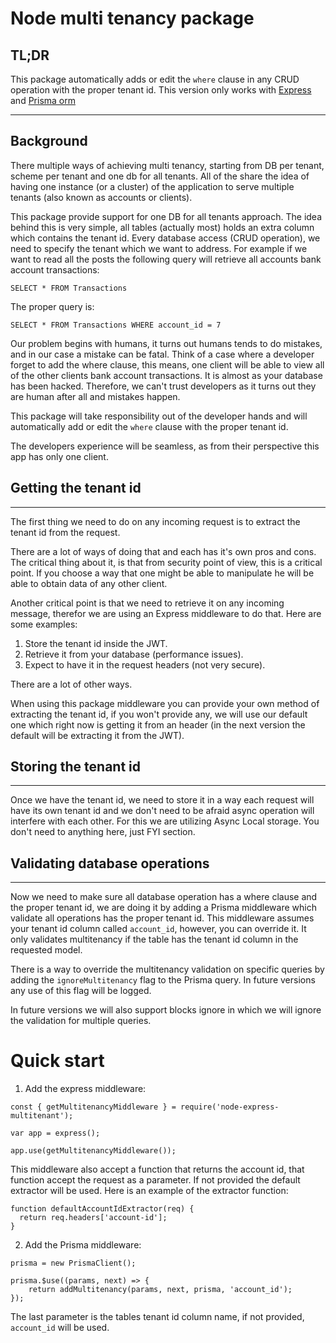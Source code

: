 # Node multi tenancy package

## TL;DR

This package automatically adds or edit the `where` clause in any CRUD operation with the proper tenant id.
This version only works with [Express](https://expressjs.com/) and [Prisma orm](https://www.prisma.io/)

---

## Background

There multiple ways of achieving multi tenancy, starting from DB per tenant, scheme per tenant and one db for all tenants. All of the share the idea of having one instance (or a cluster) of the application to serve multiple tenants (also known as accounts or clients).

This package provide support for one DB for all tenants approach.
The idea behind this is very simple, all tables (actually most) holds an extra column which contains the tenant id. Every database access (CRUD operation), we need to specify the tenant which we want to address. For example if we want to read all the posts the following query will retrieve all accounts bank account transactions:

`SELECT * FROM Transactions`

The proper query is:

`SELECT * FROM Transactions WHERE account_id = 7`

Our problem begins with humans, it turns out humans tends to do mistakes, and in our case a mistake can be fatal.
Think of a case where a developer forget to add the where clause, this means, one client will be able to view all of the other clients bank account transactions. It is almost as your database has been hacked.
Therefore, we can't trust developers as it turns out they are human after all and mistakes happen.

This package will take responsibility out of the developer hands and will automatically add or edit the `where` clause with the proper tenant id.

The developers experience will be seamless, as from their perspective this app has only one client.

## Getting the tenant id

---

The first thing we need to do on any incoming request is to extract the tenant id from the request.

There are a lot of ways of doing that and each has it's own pros and cons. The critical thing about it, is that from security point of view, this is a critical point. If you choose a way that one might be able to manipulate he will be able to obtain data of any other client.

Another critical point is that we need to retrieve it on any incoming message, therefor we are using an Express middleware to do that.
Here are some examples:

1. Store the tenant id inside the JWT.
2. Retrieve it from your database (performance issues).
3. Expect to have it in the request headers (not very secure).

There are a lot of other ways.

When using this package middleware you can provide your own method of extracting the tenant id, if you won't provide any, we will use our default one which right now is getting it from an header (in the next version the default will be extracting it from the JWT).

## Storing the tenant id

---

Once we have the tenant id, we need to store it in a way each request will have its own tenant id and we don't need to be afraid async operation will interfere with each other. For this we are utilizing Async Local storage. You don't need to anything here, just FYI section.

## Validating database operations

---

Now we need to make sure all database operation has a where clause and the proper tenant id, we are doing it by adding a Prisma middleware which validate all operations has the proper tenant id.
This middleware assumes your tenant id column called `account_id`, however, you can override it. It only validates multitenancy if the table has the tenant id column in the requested model.

There is a way to override the multitenancy validation on specific queries by adding the `ignoreMultitenancy` flag to the Prisma query. In future versions any use of this flag will be logged.

In future versions we will also support blocks ignore in which we will ignore the validation for multiple queries.

# Quick start

1. Add the express middleware:

```
const { getMultitenancyMiddleware } = require('node-express-multitenant');

var app = express();

app.use(getMultitenancyMiddleware());
```

This middleware also accept a function that returns the account id, that function accept the request as a parameter. If not provided the default extractor will be used. Here is an example of the extractor function:

```
function defaultAccountIdExtractor(req) {
  return req.headers['account-id'];
}
```

2. Add the Prisma middleware:

```
prisma = new PrismaClient();

prisma.$use((params, next) => {
    return addMultitenancy(params, next, prisma, 'account_id');
});
```

The last parameter is the tables tenant id column name, if not provided, `account_id` will be used.
